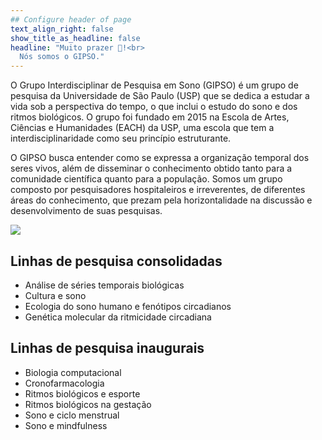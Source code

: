 ```yaml
---
## Configure header of page
text_align_right: false
show_title_as_headline: false
headline: "Muito prazer 👋!<br>
  Nós somos o GIPSO."
---
```


<!-- this is a subheadline -->
O Grupo Interdisciplinar de Pesquisa em Sono (GIPSO) é um grupo de pesquisa da Universidade de São Paulo (USP) que se dedica a estudar a vida sob a perspectiva do tempo, o que inclui o estudo do sono e dos ritmos biológicos. O grupo foi fundado em 2015 na Escola de Artes, Ciências e Humanidades (EACH) da USP, uma escola que tem a interdisciplinaridade como seu princípio estruturante.

O GIPSO busca entender como se expressa a organização temporal dos seres vivos, além de disseminar o conhecimento obtido tanto para a comunidade científica quanto para a população. Somos um grupo composto por pesquisadores hospitaleiros e irreverentes, de diferentes áreas do conhecimento, que prezam pela horizontalidade na discussão e desenvolvimento de suas pesquisas.

<img src="header/img_1.jpg" />

## Linhas de pesquisa consolidadas

* Análise de séries temporais biológicas
* Cultura e sono
* Ecologia do sono humano e fenótipos circadianos
* Genética molecular da ritmicidade circadiana

## Linhas de pesquisa inaugurais

* Biologia computacional
* Cronofarmacologia
* Ritmos biológicos e esporte
* Ritmos biológicos na gestação
* Sono e ciclo menstrual
* Sono e mindfulness
